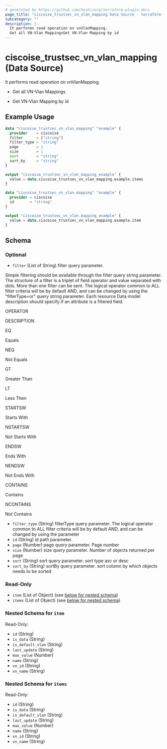 ```yaml
---
# generated by https://github.com/hashicorp/terraform-plugin-docs
page_title: "ciscoise_trustsec_vn_vlan_mapping Data Source - terraform-provider-ciscoise"
subcategory: ""
description: |-
  It performs read operation on vnVlanMapping.
  Get all VN-Vlan MappingsGet VN-Vlan Mapping by id
---
```


# ciscoise_trustsec_vn_vlan_mapping (Data Source)

It performs read operation on vnVlanMapping.

- Get all VN-Vlan Mappings

- Get VN-Vlan Mapping by id

## Example Usage

```terraform
data "ciscoise_trustsec_vn_vlan_mapping" "example" {
  provider    = ciscoise
  filter      = ["string"]
  filter_type = "string"
  page        = 1
  size        = 1
  sort        = "string"
  sort_by     = "string"
}

output "ciscoise_trustsec_vn_vlan_mapping_example" {
  value = data.ciscoise_trustsec_vn_vlan_mapping.example.items
}

data "ciscoise_trustsec_vn_vlan_mapping" "example" {
  provider = ciscoise
  id       = "string"
}

output "ciscoise_trustsec_vn_vlan_mapping_example" {
  value = data.ciscoise_trustsec_vn_vlan_mapping.example.item
}
```

<!-- schema generated by tfplugindocs -->
## Schema

### Optional

- `filter` (List of String) filter query parameter. 
 
 
 
Simple filtering
 should be available through the filter query string parameter. The structure of a filter is a triplet of field operator and value separated with dots. More than one filter can be sent. The logical operator common to ALL filter criteria will be by default AND, and can be changed by using the 
"filterType=or"
 query string parameter. Each resource Data model description should specify if an attribute is a filtered field. 
 
 
 
 
 
OPERATOR
 
DESCRIPTION
 
 
 
 
 
EQ
 
Equals
 
 
 
NEQ
 
Not Equals
 
 
 
GT
 
Greater Than
 
 
 
LT
 
Less Then
 
 
 
STARTSW
 
Starts With
 
 
 
NSTARTSW
 
Not Starts With
 
 
 
ENDSW
 
Ends With
 
 
 
NENDSW
 
Not Ends With
 
 
 
CONTAINS
 
Contains
 
 
 
NCONTAINS
 
Not Contains
- `filter_type` (String) filterType query parameter. The logical operator common to ALL filter criteria will be by default AND, and can be changed by using the parameter
- `id` (String) id path parameter.
- `page` (Number) page query parameter. Page number
- `size` (Number) size query parameter. Number of objects returned per page
- `sort` (String) sort query parameter. sort type asc or desc
- `sort_by` (String) sortBy query parameter. sort column by which objects needs to be sorted

### Read-Only

- `item` (List of Object) (see [below for nested schema](#nestedatt--item))
- `items` (List of Object) (see [below for nested schema](#nestedatt--items))

<a id="nestedatt--item"></a>
### Nested Schema for `item`

Read-Only:

- `id` (String)
- `is_data` (String)
- `is_default_vlan` (String)
- `last_update` (String)
- `max_value` (Number)
- `name` (String)
- `vn_id` (String)
- `vn_name` (String)


<a id="nestedatt--items"></a>
### Nested Schema for `items`

Read-Only:

- `id` (String)
- `is_data` (String)
- `is_default_vlan` (String)
- `last_update` (String)
- `max_value` (Number)
- `name` (String)
- `vn_id` (String)
- `vn_name` (String)


